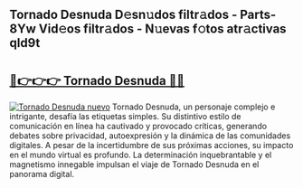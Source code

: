 ## Tornado Desnuda D𝚎sn𝚞dos filtr𝚊dos - Parts-8Yw Vid𝚎os filtr𝚊dos - N𝚞evas f𝚘tos atr𝚊ctivas qld9t

# <h2><a href="http://mb9i8kj.tromn.icu/?c=Tornado+Desnuda">🔗👉👉👉 Tornado Desnuda 🔗🔗</a></h2>

[![Tornado Desnuda nuevo](https://i.imgur.com/pEAQMta.gif)](http://mb9i8kj.tromn.icu/?c=Tornado+Desnuda)
Tornado Desnuda, un personaje complejo e intrigante, desafía las etiquetas simples. Su distintivo estilo de comunicación en línea ha cautivado y provocado críticas, generando debates sobre privacidad, autoexpresión y la dinámica de las comunidades digitales. A pesar de la incertidumbre de sus próximas acciones, su impacto en el mundo virtual es profundo. La determinación inquebrantable y el magnetismo innegable impulsan el viaje de Tornado Desnuda en el panorama digital.
